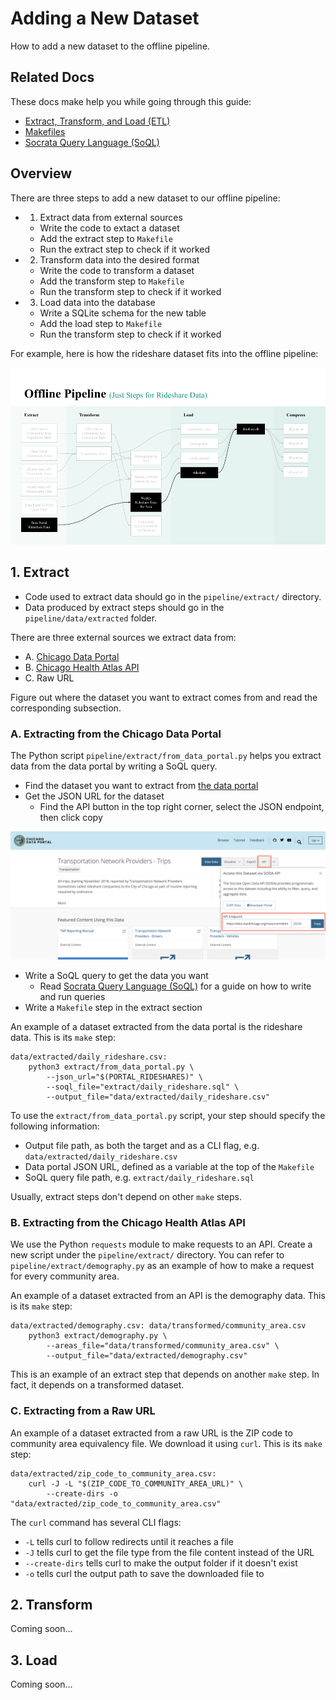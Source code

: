 # Adding a New Dataset

How to add a new dataset to the offline pipeline.

## Related Docs

These docs make help you while going through this guide:

- [Extract, Transform, and Load (ETL)](etl.md)
- [Makefiles](makefiles.md)
- [Socrata Query Language (SoQL)](soql.md)

## Overview

There are three steps to add a new dataset to our offline pipeline:

- 1. Extract data from external sources
    - Write the code to extact a dataset
    - Add the extract step to `Makefile`
    - Run the extract step to check if it worked
- 2. Transform data into the desired format
    - Write the code to transform a dataset
    - Add the transform step to `Makefile`
    - Run the transform step to check if it worked
- 3. Load data into the database
    - Write a SQLite schema for the new table
    - Add the load step to `Makefile`
    - Run the transform step to check if it worked

For example, here is how the rideshare dataset fits into the offline pipeline:

![ETL diagram showing the steps to make the rideshare dataset](images/etl_graph_rideshare.png)

## 1. Extract

- Code used to extract data should go in the `pipeline/extract/` directory.
- Data produced by extract steps should go in the `pipeline/data/extracted` folder.

There are three external sources we extract data from:

- A. [Chicago Data Portal](https://data.cityofchicago.org/)
- B. [Chicago Health Atlas API](https://chicagohealthatlas.org/api/v1/)
- C. Raw URL

Figure out where the dataset you want to extract comes from and read the corresponding subsection.

### A. Extracting from the Chicago Data Portal

The Python script `pipeline/extract/from_data_portal.py` helps you extract data from the data portal by writing a SoQL query.

- Find the dataset you want to extract from [the data portal](https://data.cityofchicago.org/)
- Get the JSON URL for the dataset
    - Find the API button in the top right corner, select the JSON endpoint, then click copy

![Screenshot showing how to find the JSON URL for a data portal dataset](images/data_portal_json_url.png)

- Write a SoQL query to get the data you want
    - Read [Socrata Query Language (SoQL)](soql.md) for a guide on how to write and run queries
- Write a `Makefile` step in the extract section

An example of a dataset extracted from the data portal is the rideshare data. This is its `make` step:

```make
data/extracted/daily_rideshare.csv:
    python3 extract/from_data_portal.py \
        --json_url="$(PORTAL_RIDESHARES)" \
        --soql_file="extract/daily_rideshare.sql" \
        --output_file="data/extracted/daily_rideshare.csv"
```

To use the `extract/from_data_portal.py` script, your step should specify the following information:

- Output file path, as both the target and as a CLI flag, e.g. `data/extracted/daily_rideshare.csv`
- Data portal JSON URL, defined as a variable at the top of the `Makefile`
- SoQL query file path, e.g. `extract/daily_rideshare.sql`

Usually, extract steps don't depend on other `make` steps.

### B. Extracting from the Chicago Health Atlas API

We use the Python `requests` module to make requests to an API. Create a new script under the `pipeline/extract/` directory. You can refer to `pipeline/extract/demography.py` as an example of how to make a request for every community area.

An example of a dataset extracted from an API is the demography data. This is its `make` step:

```make
data/extracted/demography.csv: data/transformed/community_area.csv
    python3 extract/demography.py \
        --areas_file="data/transformed/community_area.csv" \
        --output_file="data/extracted/demography.csv"
```

This is an example of an extract step that depends on another `make` step. In fact, it depends on a transformed dataset.

### C. Extracting from a Raw URL

An example of a dataset extracted from a raw URL is the ZIP code to community area equivalency file. We download it using `curl`. This is its `make` step:

```make
data/extracted/zip_code_to_community_area.csv:
    curl -J -L "$(ZIP_CODE_TO_COMMUNITY_AREA_URL)" \
        --create-dirs -o "data/extracted/zip_code_to_community_area.csv"
```

The `curl` command has several CLI flags:

- `-L` tells curl to follow redirects until it reaches a file
- `-J` tells curl to get the file type from the file content instead of the URL
- `--create-dirs` tells curl to make the output folder if it doesn't exist
- `-o` tells curl the output path to save the downloaded file to

## 2. Transform

Coming soon...

## 3. Load

Coming soon...
